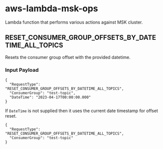 # aws-lambda-msk-ops

Lambda function that performs various actions against MSK cluster.

## RESET_CONSUMER_GROUP_OFFSETS_BY_DATETIME_ALL_TOPICS

Resets the consumer group offset with the provided datetime.

### Input Payload

```
{
  "RequestType": "RESET_CONSUMER_GROUP_OFFSETS_BY_DATETIME_ALL_TOPICS",
  "ConsumerGroup": "test-topic",
  "DateTime": "2023-04-17T00:00:00.000"
}
```

If `DateTime` is not supplied then it uses the current date timestamp for offset reset.

```
{
  "RequestType": "RESET_CONSUMER_GROUP_OFFSETS_BY_DATETIME_ALL_TOPICS",
  "ConsumerGroup": "test-topic"
}
```
